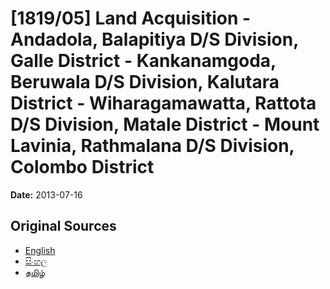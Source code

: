 # [1819/05] Land Acquisition - Andadola, Balapitiya D/S Division, Galle District - Kankanamgoda, Beruwala D/S Division, Kalutara District - Wiharagamawatta, Rattota D/S Division, Matale District - Mount Lavinia, Rathmalana D/S Division, Colombo District

**Date:** 2013-07-16

## Original Sources

- [English](https://documents.gov.lk/view/extra-gazettes/2013/7/1819-05_E.pdf)
- [සිංහල](https://documents.gov.lk/view/extra-gazettes/2013/7/1819-05_S.pdf)
- [தமிழ்](https://documents.gov.lk/view/extra-gazettes/2013/7/1819-05_T.pdf)
